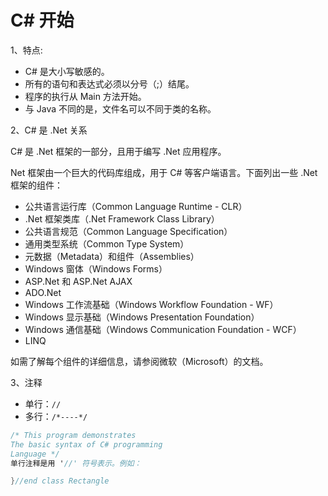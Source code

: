 # C# 开始

1、特点:

- C# 是大小写敏感的。
- 所有的语句和表达式必须以分号（;）结尾。
- 程序的执行从 Main 方法开始。
- 与 Java 不同的是，文件名可以不同于类的名称。

2、C# 是 .Net 关系

C# 是 .Net 框架的一部分，且用于编写 .Net 应用程序。

Net 框架由一个巨大的代码库组成，用于 C# 等客户端语言。下面列出一些 .Net 框架的组件：

- 公共语言运行库（Common Language Runtime - CLR）
- .Net 框架类库（.Net Framework Class Library）
- 公共语言规范（Common Language Specification）
- 通用类型系统（Common Type System）
- 元数据（Metadata）和组件（Assemblies）
- Windows 窗体（Windows Forms）
- ASP.Net 和 ASP.Net AJAX
- ADO.Net
- Windows 工作流基础（Windows Workflow Foundation - WF）
- Windows 显示基础（Windows Presentation Foundation）
- Windows 通信基础（Windows Communication Foundation - WCF）
- LINQ

如需了解每个组件的详细信息，请参阅微软（Microsoft）的文档。

3、注释

- 单行：`//`
- 多行：`/*----*/`

```cs
/* This program demonstrates
The basic syntax of C# programming
Language */
单行注释是用 '//' 符号表示。例如：

}//end class Rectangle
```

